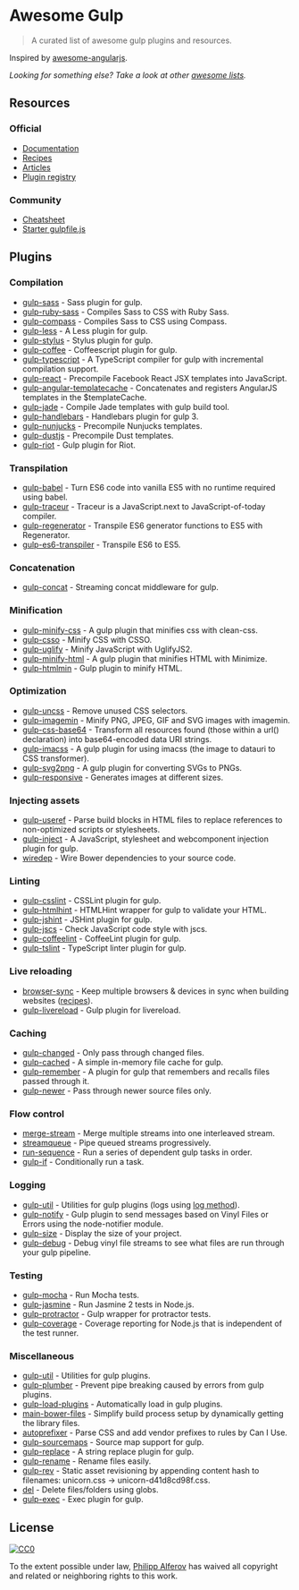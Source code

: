# Awesome Gulp
> A curated list of awesome gulp plugins and resources.

Inspired by [awesome-angularjs](https://github.com/gianarb/awesome-angularjs).

*Looking for something else? Take a look at other [awesome lists](https://github.com/sindresorhus/awesome).*

## Resources
### Official
* [Documentation](https://github.com/gulpjs/gulp/tree/master/docs)
* [Recipes](https://github.com/gulpjs/gulp/tree/master/docs/recipes#recipes)
* [Articles](https://github.com/gulpjs/gulp/tree/master/docs#articles)
* [Plugin registry](http://gulpjs.com/plugins)

### Community
* [Cheatsheet](https://github.com/osscafe/gulp-cheatsheet)
* [Starter gulpfile.js](https://github.com/greypants/gulp-starter)

## Plugins
### Compilation
* [gulp-sass](https://github.com/dlmanning/gulp-sass) - Sass plugin for gulp.
* [gulp-ruby-sass](https://github.com/sindresorhus/gulp-ruby-sass) - Compiles Sass to CSS with Ruby Sass.
* [gulp-compass](https://github.com/appleboy/gulp-compass) - Compiles Sass to CSS using Compass.
* [gulp-less](https://github.com/plus3network/gulp-less) - A Less plugin for gulp.
* [gulp-stylus](https://github.com/stevelacy/gulp-stylus) - Stylus plugin for gulp.
* [gulp-coffee](https://github.com/wearefractal/gulp-coffee) - Coffeescript plugin for gulp.
* [gulp-typescript](https://github.com/ivogabe/gulp-typescript) - A TypeScript compiler for gulp with incremental compilation support.
* [gulp-react](https://github.com/sindresorhus/gulp-react) - Precompile Facebook React JSX templates into JavaScript.
* [gulp-angular-templatecache](https://github.com/miickel/gulp-angular-templatecache) - Concatenates and registers AngularJS templates in the $templateCache.
* [gulp-jade](https://github.com/phated/gulp-jade) - Compile Jade templates with gulp build tool.
* [gulp-handlebars](https://github.com/lazd/gulp-handlebars) - Handlebars plugin for gulp 3.
* [gulp-nunjucks](https://github.com/sindresorhus/gulp-nunjucks) - Precompile Nunjucks templates.
* [gulp-dustjs](https://github.com/sindresorhus/gulp-dust) - Precompile Dust templates.
* [gulp-riot](https://github.com/e-jigsaw/gulp-riot) - Gulp plugin for Riot.

### Transpilation
* [gulp-babel](https://github.com/babel/gulp-babel) - Turn ES6 code into vanilla ES5 with no runtime required using babel.
* [gulp-traceur](https://github.com/sindresorhus/gulp-traceur) - Traceur is a JavaScript.next to JavaScript-of-today compiler.
* [gulp-regenerator](https://github.com/sindresorhus/gulp-regenerator) - Transpile ES6 generator functions to ES5 with Regenerator.
* [gulp-es6-transpiler](https://github.com/sindresorhus/gulp-es6-transpiler) - Transpile ES6 to ES5.

### Concatenation
* [gulp-concat](https://github.com/wearefractal/gulp-concat) - Streaming concat middleware for gulp.

### Minification
* [gulp-minify-css](https://github.com/murphydanger/gulp-minify-css) - A gulp plugin that minifies css with clean-css.
* [gulp-csso](https://github.com/ben-eb/gulp-csso) - Minify CSS with CSSO.
* [gulp-uglify](https://github.com/terinjokes/gulp-uglify) - Minify JavaScript with UglifyJS2.
* [gulp-minify-html](https://github.com/murphydanger/gulp-minify-html) - A gulp plugin that minifies HTML with Minimize.
* [gulp-htmlmin](https://github.com/jonschlinkert/gulp-htmlmin) - Gulp plugin to minify HTML.

### Optimization
* [gulp-uncss](https://github.com/ben-eb/gulp-uncss) - Remove unused CSS selectors.
* [gulp-imagemin](https://github.com/sindresorhus/gulp-imagemin) - Minify PNG, JPEG, GIF and SVG images with imagemin.
* [gulp-css-base64](https://github.com/zckrs/gulp-css-base64) - Transform all resources found (those within a url() declaration) into base64-encoded data URI strings.
* [gulp-imacss](https://github.com/akoenig/gulp-imacss) - A gulp plugin for using imacss (the image to datauri to CSS transformer).
* [gulp-svg2png](https://github.com/mahnunchik/gulp-responsive) - A gulp plugin for converting SVGs to PNGs.
* [gulp-responsive](https://github.com/mahnunchik/gulp-responsive) - Generates images at different sizes.

### Injecting assets
* [gulp-useref](https://github.com/jonkemp/gulp-useref) - Parse build blocks in HTML files to replace references to non-optimized scripts or stylesheets.
* [gulp-inject](https://github.com/klei/gulp-inject) - A JavaScript, stylesheet and webcomponent injection plugin for gulp.
* [wiredep](https://github.com/taptapship/wiredep) - Wire Bower dependencies to your source code.

### Linting
* [gulp-csslint](https://www.npmjs.com/package/gulp-csslint) - CSSLint plugin for gulp.
* [gulp-htmlhint](https://github.com/bezoerb/gulp-htmlhint) - HTMLHint wrapper for gulp to validate your HTML.
* [gulp-jshint](https://github.com/spalger/gulp-jshint) - JSHint plugin for gulp.
* [gulp-jscs](https://github.com/jscs-dev/gulp-jscs) - Check JavaScript code style with jscs.
* [gulp-coffeelint](https://github.com/janraasch/gulp-coffeelint) - CoffeeLint plugin for gulp.
* [gulp-tslint](https://github.com/panuhorsmalahti/gulp-tslint) - TypeScript linter plugin for gulp.

### Live reloading
* [browser-sync](https://github.com/BrowserSync/browser-sync) - Keep multiple browsers & devices in sync when building websites ([recipes](https://github.com/BrowserSync/gulp-browser-sync)).
* [gulp-livereload](https://github.com/vohof/gulp-livereload) - Gulp plugin for livereload.

### Caching
* [gulp-changed](https://github.com/sindresorhus/gulp-changed) - Only pass through changed files.
* [gulp-cached](https://github.com/wearefractal/gulp-cached) - A simple in-memory file cache for gulp.
* [gulp-remember](https://github.com/ahaurw01/gulp-remember) - A plugin for gulp that remembers and recalls files passed through it.
* [gulp-newer](https://github.com/tschaub/gulp-newer) - Pass through newer source files only.

### Flow control
* [merge-stream](https://github.com/grncdr/merge-stream) - Merge multiple streams into one interleaved stream.
* [streamqueue](https://github.com/nfroidure/StreamQueue) - Pipe queued streams progressively.
* [run-sequence](https://github.com/OverZealous/run-sequence) - Run a series of dependent gulp tasks in order.
* [gulp-if](https://github.com/robrich/gulp-if) - Conditionally run a task.

### Logging
* [gulp-util](https://github.com/gulpjs/gulp-util) - Utilities for gulp plugins (logs using [log method](https://github.com/gulpjs/gulp-util#logmsg)).
* [gulp-notify](https://github.com/mikaelbr/gulp-notify) - Gulp plugin to send messages based on Vinyl Files or Errors using the node-notifier module.
* [gulp-size](https://github.com/sindresorhus/gulp-size) - Display the size of your project.
* [gulp-debug](https://github.com/sindresorhus/gulp-debug) - Debug vinyl file streams to see what files are run through your gulp pipeline.

### Testing
* [gulp-mocha](https://github.com/sindresorhus/gulp-mocha) - Run Mocha tests.
* [gulp-jasmine](https://github.com/sindresorhus/gulp-jasmine) - Run Jasmine 2 tests in Node.js.
* [gulp-protractor](https://github.com/mllrsohn/gulp-protractor) - Gulp wrapper for protractor tests.
* [gulp-coverage](https://github.com/dylanb/gulp-coverage) - Coverage reporting for Node.js that is independent of the test runner.

### Miscellaneous
* [gulp-util](https://github.com/gulpjs/gulp-util) - Utilities for gulp plugins.
* [gulp-plumber](https://github.com/floatdrop/gulp-plumber) - Prevent pipe breaking caused by errors from gulp plugins.
* [gulp-load-plugins](https://github.com/jackfranklin/gulp-load-plugins) - Automatically load in gulp plugins.
* [main-bower-files](https://github.com/ck86/main-bower-files) - Simplify build process setup by dynamically getting the library files.
* [autoprefixer](https://github.com/postcss/autoprefixer) - Parse CSS and add vendor prefixes to rules by Can I Use.
* [gulp-sourcemaps](https://github.com/floridoo/gulp-sourcemaps) - Source map support for gulp.
* [gulp-replace](https://github.com/lazd/gulp-replace) - A string replace plugin for gulp.
* [gulp-rename](https://github.com/hparra/gulp-rename) - Rename files easily.
* [gulp-rev](https://github.com/sindresorhus/gulp-rev) - Static asset revisioning by appending content hash to filenames: unicorn.css → unicorn-d41d8cd98f.css.
* [del](https://github.com/sindresorhus/del) - Delete files/folders using globs.
* [gulp-exec](https://github.com/robrich/gulp-exec) - Exec plugin for gulp.

## License
[![CC0](http://i.creativecommons.org/p/zero/1.0/88x31.png)](http://creativecommons.org/publicdomain/zero/1.0/)

To the extent possible under law, [Philipp Alferov](https://github.com/alferov) has waived all copyright and related or neighboring rights to this work.
